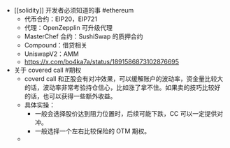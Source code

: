 - [[solidity]] 开发者必须知道的事 #ethereum
	- 代币合约：EIP20，EIP721
	- 代理：OpenZepplin 可升级代理
	- MasterChef 合约：SushiSwap 的质押合约
	- Compound：借贷相关
	- UniswapV2：AMM
	- https://x.com/bo4ka7a/status/1891586873102876695
- 关于 covered call #期权
	- coverd call 和正股会有对冲效果，可以缓解账户的波动率，资金量比较大的话，波动率非常考验持仓信心，比如涨了拿不住。如果卖的技巧比较好的话，也可以获得一些额外收益。
	- 具体实操：
		- 一般会选择股价达到阻力位置时，后续可能下跌，CC 可以一定提供对冲。
		- 一般选择一个左右比较保险的 OTM 期权。
	-